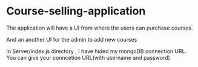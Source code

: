 # Course-selling-application

The application will have a UI from where the users can purchase courses.

And an another UI for the admin to add new courses 

In Server/index.js directory , I have hided my mongoDB connection URL.
You can give your conncetion URL(with username and password)
